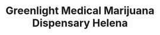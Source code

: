 ---
title: "Greenlight Medical Marijuana Dispensary Helena"
url: /helena/greenlight-medical-marijuana-dispensary-helena/
shop: cannabis
---
